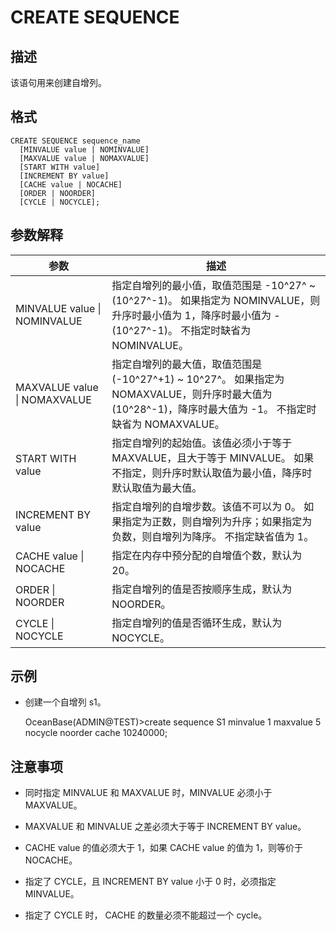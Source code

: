CREATE SEQUENCE 
====================================



描述 
-----------

该语句用来创建自增列。

格式 
-----------

    CREATE SEQUENCE sequence_name
      [MINVALUE value | NOMINVALUE]
      [MAXVALUE value | NOMAXVALUE]
      [START WITH value]
      [INCREMENT BY value]
      [CACHE value | NOCACHE]
      [ORDER | NOORDER]
      [CYCLE | NOCYCLE];



参数解释 
-------------



|              参数              |                                                                     描述                                                                      |
|------------------------------|---------------------------------------------------------------------------------------------------------------------------------------------|
| MINVALUE value \| NOMINVALUE | 指定自增列的最小值，取值范围是 -10^27^ \~ (10^27^-1)。 如果指定为 NOMINVALUE，则升序时最小值为 1，降序时最小值为 -(10^27^-1)。 不指定时缺省为 NOMINVALUE。 |
| MAXVALUE value \| NOMAXVALUE | 指定自增列的最大值，取值范围是 (-10^27^+1) \~ 10^27^。 如果指定为 NOMAXVALUE，则升序时最大值为(10^28^-1)，降序时最大值为 -1。 不指定时缺省为 NOMAXVALUE。  |
| START WITH value             | 指定自增列的起始值。该值必须小于等于 MAXVALUE，且大于等于 MINVALUE。 如果不指定，则升序时默认取值为最小值，降序时默认取值为最大值。                                                 |
| INCREMENT BY value           | 指定自增列的自增步数。该值不可以为 0。 如果指定为正数，则自增列为升序；如果指定为负数，则自增列为降序。 不指定缺省值为 1。                                            |
| CACHE value \| NOCACHE       | 指定在内存中预分配的自增值个数，默认为20。                                                                                                                      |
| ORDER \| NOORDER             | 指定自增列的值是否按顺序生成，默认为 NOORDER。                                                                                                                 |
| CYCLE \| NOCYCLE             | 指定自增列的值是否循环生成，默认为 NOCYCLE。                                                                                                                  |



示例 
-----------

* 创建一个自增列 s1。

  




    OceanBase(ADMIN@TEST)>create sequence S1 minvalue 1 maxvalue 5 nocycle noorder cache 10240000;



注意事项 
-------------

* 同时指定 MINVALUE 和 MAXVALUE 时，MINVALUE 必须小于 MAXVALUE。

  

* MAXVALUE 和 MINVALUE 之差必须大于等于 INCREMENT BY value。

  

* CACHE value 的值必须大于 1，如果 CACHE value 的值为 1，则等价于 NOCACHE。

  

* 指定了 CYCLE，且 INCREMENT BY value 小于 0 时，必须指定 MINVALUE。

  

* 指定了 CYCLE 时， CACHE 的数量必须不能超过一个 cycle。

  



